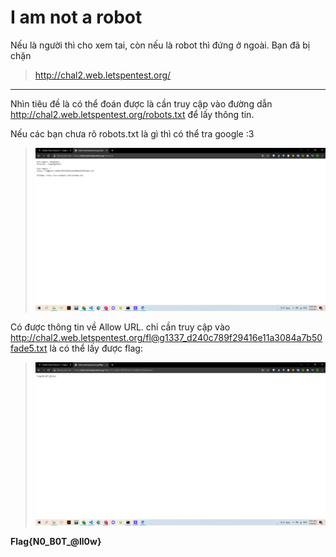 # I am not a robot

Nếu là người thì cho xem tai, còn nếu là robot thì đứng ở ngoài. Bạn đã bị chặn

> http://chal2.web.letspentest.org/

---

Nhìn tiêu đề là có thể đoán được là cần truy cập vào đường dẫn http://chal2.web.letspentest.org/robots.txt để lấy thông tin.

Nếu các bạn chưa rõ robots.txt là gì thì có thể tra google :3

> ![](1.png)

Có được thông tin về Allow URL. chỉ cần truy cập vào http://chal2.web.letspentest.org/fl@g1337_d240c789f29416e11a3084a7b50fade5.txt là có thể lấy được flag:

> ![](2.png)

**Flag{N0_B0T\_@ll0w}**

